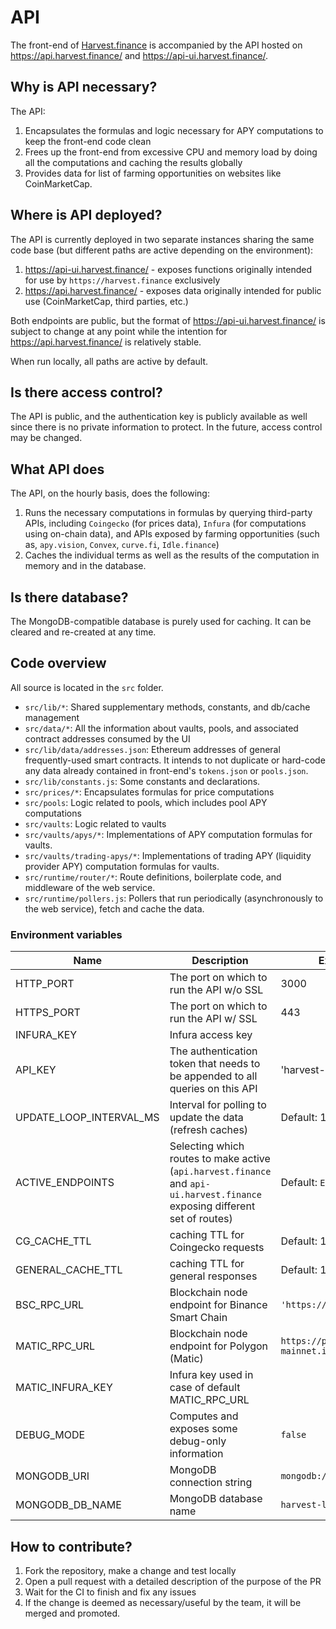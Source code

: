 # API

The front-end of [Harvest.finance](https://harvest.finance) is accompanied by the API hosted on https://api.harvest.finance/ and https://api-ui.harvest.finance/.

## Why is API necessary?

The API:
1. Encapsulates the formulas and logic necessary for APY computations to keep the front-end code clean
2. Frees up the front-end from excessive CPU and memory load by doing all the computations and caching the results globally
3. Provides data for list of farming opportunities on websites like CoinMarketCap.

## Where is API deployed?

The API is currently deployed in two separate instances sharing the same code base (but different paths are active depending on the environment):
1. https://api-ui.harvest.finance/ - exposes functions originally intended for use by `https://harvest.finance` exclusively
2. https://api.harvest.finance/ - exposes data originally intended for public use (CoinMarketCap, third parties, etc.)

Both endpoints are public, but the format of https://api-ui.harvest.finance/ is subject to change at any point while the intention for https://api.harvest.finance/ is  relatively stable.

When run locally, all paths are active by default.

## Is there access control?

The API is public, and the authentication key is publicly available as well since there is no private information to protect. In the future, access control may be changed.

## What API does

The API, on the hourly basis, does the following:
1. Runs the necessary computations in formulas by querying third-party APIs, including `Coingecko` (for prices data), `Infura` (for computations using on-chain data), and APIs exposed by farming opportunities (such as, `apy.vision`, `Convex`, `curve.fi`, `Idle.finance`)
2. Caches the individual terms as well as the results of the computation in memory and in the database.

## Is there database?

The MongoDB-compatible database is purely used for caching. It can be cleared and re-created at any time.

## Code overview

All source is located in the `src` folder.
* `src/lib/*`: Shared supplementary methods, constants, and db/cache management
* `src/data/*`: All the information about vaults, pools, and associated contract addresses consumed by the UI
* `src/lib/data/addresses.json`: Ethereum addresses of general frequently-used smart contracts. It intends to not duplicate or hard-code any data already contained in front-end's `tokens.json` or `pools.json`.
* `src/lib/constants.js`: Some constants and declarations.
* `src/prices/*`: Encapsulates formulas for price computations
* `src/pools`: Logic related to pools, which includes pool APY computations
* `src/vaults`: Logic related to vaults
* `src/vaults/apys/*`: Implementations of APY computation formulas for vaults.
* `src/vaults/trading-apys/*`: Implementations of trading APY (liquidity provider APY) computation formulas for vaults.
* `src/runtime/router/*`: Route definitions, boilerplate code, and middleware of the web service.
* `src/runtime/pollers.js`: Pollers that run periodically (asynchronously to the web service), fetch and cache the data.


### Environment variables

Name | Description | Example (or default value)
--- | --- | ---
HTTP_PORT | The port on which to run the API w/o SSL | 3000
HTTPS_PORT | The port on which to run the API w/ SSL | 443
INFURA_KEY | Infura access key |
API_KEY | The authentication token that needs to be appended to all queries on this API | 'harvest-key'
UPDATE_LOOP_INTERVAL_MS | Interval for polling to update the data (refresh caches) | Default: 1 Hour
ACTIVE_ENDPOINTS | Selecting which routes to make active (`api.harvest.finance` and `api-ui.harvest.finance` exposing different set of routes) |  Default: `ENDPOINT_TYPES.INTERNAL`
CG_CACHE_TTL | caching TTL for Coingecko requests | Default: 10 Min
GENERAL_CACHE_TTL | caching TTL for general responses  | Default: 10 Min
BSC_RPC_URL | Blockchain node endpoint for Binance Smart Chain | `'https://bsc-dataseed2.binance.org/'`
MATIC_RPC_URL | Blockchain node endpoint for Polygon (Matic) | `https://polygon-mainnet.infura.io/v3/${MATIC_INFURA_KEY}`
MATIC_INFURA_KEY | Infura key used in case of default MATIC_RPC_URL |
DEBUG_MODE | Computes and exposes some debug-only information | `false`
MONGODB_URI  | MongoDB connection string | `mongodb://127.0.0.1:27017`
MONGODB_DB_NAME  | MongoDB database name | `harvest-local`

## How to contribute?

1. Fork the repository, make a change and test locally
2. Open a pull request with a detailed description of the purpose of the PR
3. Wait for the CI to finish and fix any issues
4. If the change is deemed as necessary/useful by the team, it will be merged and promoted.
